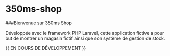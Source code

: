 # 350ms-shop

###Bienvenue sur 350ms Shop

Développée avec le framework PHP Laravel, cette application fictive a pour but de montrer un magasin fictif ainsi que son système de gestion de stock.

{{ EN COURS DE DÉVELOPPEMENT }}
